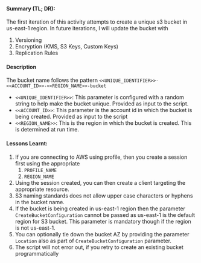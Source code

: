 #### Summary (TL; DR):
The first iteration of this activity attempts to create a unique s3 bucket in us-east-1 region. In future iterations, I will update the bucket with

1. Versioning 
2. Encryption (KMS, S3 Keys, Custom Keys)
3. Replication Rules

#### Description
The bucket name follows the pattern `<<UNIQUE_IDENTIFIER>>-<<ACCOUNT_ID>>-<<REGION_NAME>>-bucket`

- `<<UNIQUE_IDENTIFIER>>`: This parameter is configured with a random string to help make the bucket unique. Provided 
                           as input to the script.
- `<<ACCOUNT_ID>>`: This parameter is the account id in which the bucket is being created. Provided as input to the 
                    script
- `<<REGION_NAME>>`: This is the region in which the bucket is created. This is determined at run time.


#### Lessons Learnt:

1. If you are connecting to AWS using profile, then you create a session first using the appropriate
   1. `PROFILE_NAME`
   2. `REGION_NAME`
2. Using the session created, you can then create a client targeting the appropriate resource.
3. S3 naming standards does not allow upper case characters or hyphens in the bucket name.
4. If the bucket is being created in us-east-1 region then the parameter `CreateBucketConfiguration` cannot be passed 
   as us-east-1 is the default region for S3 bucket. This parameter is mandatory though if the region is not us-east-1.
5. You can optionally tie down the bucket AZ by providing the parameter `Location` also as part of 
   `CreateBucketConfiguration` parameter.
6. The script will not error out, if you retry to create an existing bucket programmatically 